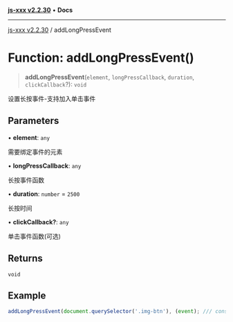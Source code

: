 [**js-xxx v2.2.30**](../README.md) • **Docs**

***

[js-xxx v2.2.30](../README.md) / addLongPressEvent

# Function: addLongPressEvent()

> **addLongPressEvent**(`element`, `longPressCallback`, `duration`, `clickCallback`?): `void`

设置长按事件-支持加入单击事件

## Parameters

• **element**: `any`

需要绑定事件的元素

• **longPressCallback**: `any`

长按事件函数

• **duration**: `number` = `2500`

长按时间

• **clickCallback?**: `any`

单击事件函数(可选)

## Returns

`void`

## Example

```ts
addLongPressEvent(document.querySelector('.img-btn'), (event); /// console.log('addLongPressEvent'), 3000); /// 长按会触发事件
```
